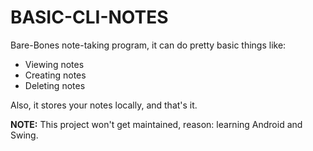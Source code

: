 # BASIC-CLI-NOTES
Bare-Bones note-taking program, it can do pretty basic things like:
- Viewing notes
- Creating notes
- Deleting notes

Also, it stores your notes locally, and that's it.

**NOTE:** This project won't get maintained, reason: learning Android and Swing.